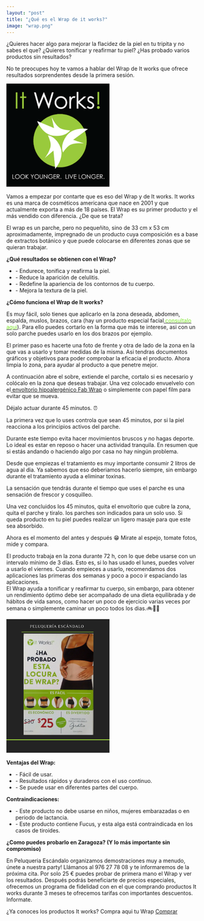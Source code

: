 ```yaml
---
layout: "post"
title: "¿Qué es el Wrap de it works?"
image: "wrap.png"
---
```


 <article class="container mod-row">
  <div class="container-item-text-left">
   <p>
    ¿Quieres hacer algo para mejorar la flacidez de la piel en tu tripita y no sabes el que? ¿Quieres tonificar y reafirmar tu piel? ¿Has probado varios productos sin resultados?</p>
    <p>
    No te preocupes hoy te vamos a hablar del Wrap de It works que ofrece resultados sorprendentes desde la primera sesión. </p>
   </div>
   <div>
      <img src="img/logo-itworks.png" width="270" height="auto" alt="productos It Works en Escandalo Zaragoza">
   </div>
   <p>
    Vamos a empezar por contarte que es eso del Wrap y de It works. It works es una marca de cosméticos americana que nace en 2001 y que actualmente exporta a más de 18 países.
    El Wrap es su primer producto y el más vendido con diferencia. ¿De que se trata?
   </p>
   <p>
   El wrap es un parche, pero no pequeñito, sino de 33 cm x 53 cm aproximadamente, impregnado de un producto cuya composición es a base de extractos botánico y que puede colocarse en diferentes zonas que se quieran trabajar.
   </p>
   <p>
   <b>¿Qué resultados se obtienen con el Wrap?</b>
    <ul class="paragraph-list-ul">
     <li>- Endurece, tonifica y reafirma la piel.</li>
     <li>- Reduce la aparición de celulitis.</li>
     <li>- Redefine la apariencia de los contornos de tu cuerpo.</li>
     <li>- Mejora la textura de la piel.</li>
    </ul>
   </p>
   <p>
   <b>¿Cómo funciona el Wrap de It works?</b>
   </p>
   <p>
   Es muy fácil, solo tienes que aplicarlo en la zona deseada, abdomen, espalda, muslos, brazos, cara (hay un producto especial facial<a class="link" href=" http://escandalo.itworks.com/shop/product/103/"> <font color="#7BE629">consultalo aqui</font></a>).
   Para ello puedes cortarlo en la forma que más te interese, asi con un solo parche puedes usarlo en los dos brazos por ejemplo.
   </p>
   <p>
   El primer paso es hacerte una foto de frente y otra de lado de la zona en la que vas a usarlo y tomar medidas de la misma. Asi tendras documentos gráficos y objetivos para poder comprobar la eficacia el producto.
   Ahora limpia lo zona, para ayudar al producto a que penetre mejor.
   </p>
   <p>
   A continuación abre el sobre, extiende el parche, cortalo si es necesario y colócalo en la zona que deseas trabajar. Una vez colocado envuelvelo con el<a class="link" href="http://escandalo.itworks.com/shop/product/701/"> envoltorio hipoalergénico Fab Wrap</a> o simplemente con papel film para evitar que se mueva.
   <p>
   Déjalo actuar durante 45 minutos. ⏰
   </p>
   <p>
   La primera vez que lo uses controla que sean 45 minutos, por si la piel reacciona a los principios activos del parche.</p>
   <p>
   Durante este tiempo evita hacer movimientos bruscos y no hagas deporte. Lo ideal es estar en reposo o hacer una actividad tranquila. En resumen que si estás andando o haciendo algo por casa no hay ningún problema.</p>
   <p>
   Desde que empiezas el tratamiento es muy importante consumir 2 litros de agua al dia. Ya sabemos que eso deberiamos hacerlo siempre, sin embargo durante el tratamiento ayuda  a eliminar toxinas.</p>
   <p>
   La sensación que tendrás durante el tiempo que uses el parche es una sensación de frescor y cosquilleo.</p>
   <p>
   Una vez concluidos los 45 minutos, quita el envoltorio que cubre la zona, quita el parche y tiralo. los parches son indicados para un solo uso.
   Si queda producto en tu piel puedes realizar un ligero masaje para que este sea absorbido.
   <p>
   Ahora es el momento del antes y después 😁 Mirate al espejo, tomate fotos, mide y compara.</p>
   <p>
    El producto trabaja en la zona durante 72 h, con lo que debe usarse con un intervalo mínimo de 3 días. Esto es, si lo has usado el lunes, puedes volver a usarlo el viernes.
    Cuando empieces a usarlo, recomendamos dos aplicaciones las primeras dos semanas y poco a poco ir espaciando las aplicaciones.<br>
    El Wrap ayuda a tonificar y reafirmar tu cuerpo, sin embargo,  para obtener un rendimiento óptimo debe ser acompañado de una dieta equilibrada y de hábitos de vida sanos, como hacer un poco de ejercicio varias veces por semana o simplemente caminar un poco todos los dias.🚲🚶🏽
   </p>
      <img src="img/partyitworks2.png" width="270" height="auto" alt="productos It Works en Escandalo Zaragoza">
   <p>
   <b>Ventajas del Wrap:</b>
    <ul class="paragraph-list-ul">
    <li>- Fácil de usar.</li>
    <li>- Resultados rápidos y duraderos con el uso continuo.</li>
    <li>- Se puede usar en diferentes partes del cuerpo.</li>
    </ul>
   </p>
   <p>
   <b>Contraindicaciones:</b>
    <ul class="paragraph-list-ul">
    <li>- Este producto no debe usarse en niños, mujeres embarazadas o en periodo de lactancia.</li>
    <li>- Este producto contiene Fucus, y esta alga está contraindicada en los casos de tiroides.</li>
    </ul>
   </p>
   <p>
   <b>¿Como puedes probarlo en Zaragoza? (Y lo más importante  sin compromiso)</b>
   </p>
   <p>
    En Peluqueria Escándalo organizamos demostraciones muy a menudo, únete a nuestra party! Llámanos al 976 27 78 08 y te informaremos de la próxima cita.
    Por solo 25 € puedes probar de primera mano el Wrap y ver los resultados.
    Después podrás beneficiarte de precios especiales, ofrecemos un programa de fidelidad con en el que comprando productos It works durante 3 meses te ofrecemos tarifas con importantes descuentos. Informate.
   </p>
   <p>
    ¿Ya conoces los productos It works? Compra aqui tu Wrap <a class="button" href="http://escandalo.itworks.com/">Comprar</a>
   </p>
